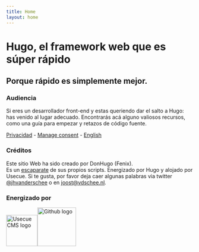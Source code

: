 ```yaml
---
title: Home
layout: home
---
```


# Hugo, el framework web que es súper rápido

## Porque rápido es simplemente mejor.

### Audiencia

Si eres un desarrollador front-end y estas queriendo dar el salto a Hugo: has venido al lugar adecuado. Encontrarás acá alguno valiosos recursos, como una guía para empezar y retazos de código fuente.

[Privacidad](/privacy/) - <a class="manage-consent" href="#manage-consent">Manage consent</a> - [English](/)

### Créditos

Este sitio Web ha sido creado por DonHugo (Fenix).  
Es un [escaparate](https://github.com/jhvanderschee/hugocodex) de sus propios scripts. Energizado por Hugo y alojado por Usecue. Si te gusta, por favor deja caer algunas palabras via twitter [@jhvanderschee](https://twitter.com/jhvanderschee) o en [joost@vdschee.nl](mailto:joost@vdschee.nl)</a>.

### Energizado por

<img src="/img/usecuecms.png" alt="Usecue CMS logo" height="84" onclick="window.open('http://cms.usecue.com');" /><img src="/img/github.png" alt="Github logo"  class="poweredby" height="104" onclick="window.open('http://github.com');" />
